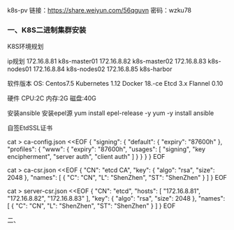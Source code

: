 k8s-pv
链接：https://share.weiyun.com/56qguvn 密码：wzku78

### 一、K8S二进制集群安装
K8S环境规划

ip规划
172.16.8.81        k8s-master01
172.16.8.82        k8s-master02
172.16.8.83        k8s-nodes01
172.16.8.84        k8s-nodes02
172.16.8.85        k8s-harbor

软件版本
OS: Centos7.5
Kubernetes 1.12
Docker  18.-ce
Etcd    3.x
Flannel  0.10

硬件
CPU:2C
内存:2G
磁盘:40G

安装ansible
安装epel源
yum install epel-release -y
yum -y install ansible

自签EtdSSL证书




cat > ca-config.json <<EOF
{
  "signing": {
    "default": {
      "expiry": "87600h"
    },
    "profiles": {
      "www": {
         "expiry": "87600h",
         "usages": [
            "signing",
            "key encipherment",
            "server auth",
            "client auth"
        ]
      }
    }
  }
}
EOF

cat > ca-csr.json <<EOF
{
    "CN": "etcd CA",
    "key": {
        "algo": "rsa",
        "size": 2048
    },
    "names": [
        {
            "C": "CN",
            "L": "ShenZhen",
            "ST": "ShenZhen"
        }
    ]
}
EOF

cat > server-csr.json <<EOF
{
    "CN": "etcd",
    "hosts": [
    "172.16.8.81",
    "172.16.8.82",
    "172.16.8.83"
    ],
    "key": {
        "algo": "rsa",
        "size": 2048
    },
    "names": [
        {
            "C": "CN",
            "L": "ShenZhen",
            "ST": "ShenZhen"
        }
    ]
}
EOF



二、

